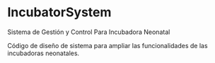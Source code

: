 # IncubatorSystem
Sistema de Gestión y Control Para Incubadora Neonatal

Código de diseño de sistema para ampliar las funcionalidades de las incubadoras neonatales.
